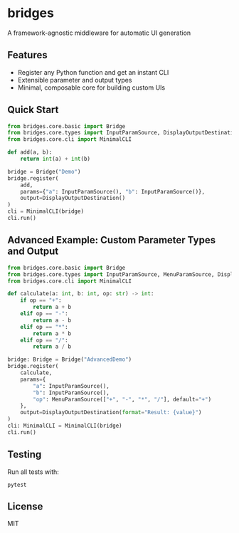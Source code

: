 # bridges
A framework-agnostic middleware for automatic UI generation

## Features
- Register any Python function and get an instant CLI
- Extensible parameter and output types
- Minimal, composable core for building custom UIs

## Quick Start
```python
from bridges.core.basic import Bridge
from bridges.core.types import InputParamSource, DisplayOutputDestination
from bridges.core.cli import MinimalCLI

def add(a, b):
    return int(a) + int(b)

bridge = Bridge("Demo")
bridge.register(
    add,
    params={"a": InputParamSource(), "b": InputParamSource()},
    output=DisplayOutputDestination()
)
cli = MinimalCLI(bridge)
cli.run()
```

## Advanced Example: Custom Parameter Types and Output
```python
from bridges.core.basic import Bridge
from bridges.core.types import InputParamSource, MenuParamSource, DisplayOutputDestination
from bridges.core.cli import MinimalCLI

def calculate(a: int, b: int, op: str) -> int:
    if op == "+":
        return a + b
    elif op == "-":
        return a - b
    elif op == "*":
        return a * b
    elif op == "/":
        return a / b

bridge: Bridge = Bridge("AdvancedDemo")
bridge.register(
    calculate,
    params={
        "a": InputParamSource(),
        "b": InputParamSource(),
        "op": MenuParamSource(["+", "-", "*", "/"], default="+")
    },
    output=DisplayOutputDestination(format="Result: {value}")
)
cli: MinimalCLI = MinimalCLI(bridge)
cli.run()
```

## Testing
Run all tests with:
```
pytest
```

## License
MIT

